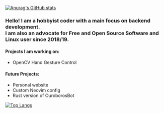 [![Anurag's GitHub stats](https://github-readme-stats.vercel.app/api?username=david-0609&theme=tokyonight&hide_border=true)](https://github.com/anuraghazra/github-readme-stats)

### **Hello! I am a hobbyist coder with a main focus on backend development.** <br /> **I am also an advocate for Free and Open Source Software and Linux user since 2018/19.**

#### Projects I am working on:
- OpenCV Hand Gesture Control

#### Future Projects:
- Personal website
- Custom Neovim config
- Rust version of OuroborosBot

[![Top Langs](https://github-readme-stats.vercel.app/api/top-langs/?username=david-0609)](https://github.com/anuraghazra/github-readme-stats)
